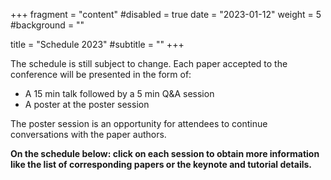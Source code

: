 +++
fragment = "content"
#disabled = true
date = "2023-01-12"
weight = 5
#background = ""

title = "Schedule 2023"
#subtitle = ""
+++

The schedule is still subject to change. Each paper accepted to the conference
will be presented in the form of:
* A 15 min talk followed by a 5 min Q&A session
* A poster at the poster session 

The poster session is an opportunity for attendees to continue conversations
with the paper authors.

**On the schedule below: click on each session to obtain more information like
the list of corresponding papers or the keynote and tutorial details.**
